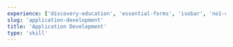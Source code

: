 ```yaml
---
experience: ['discovery-education', 'essential-forms', 'isobar', 'no1-cooperative', 'skyspecs']
slug: 'application-development'
title: 'Application Development'
type: 'skill'
---
```

